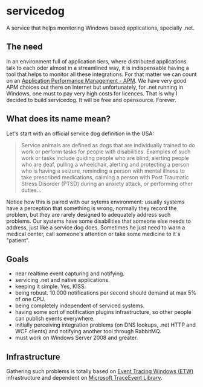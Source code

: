 # servicedog
A service that helps monitoring Windows based applications, specially .net.

<h2>The need</h2>
In an environment full of application tiers, where distributed applications talk to each oder almost in a streamlined way, it is indispensable having a tool that helps to monitor all these integrations.
For that matter we can count on an <a href="https://en.wikipedia.org/wiki/Application_performance_management" target="_blank">Application Performance Management - APM</a>. We have very good APM choices out there on Internet but unfortunately, for .net running in Windows, one must to pay very high costs for licences. That is why I decided to build servicedog. It will be free and opensource. Forever.

<h2>What does its name mean?</h2>
Let's start with an official service dog definition in the USA:
<blockquote cite="http://www.ada.gov/service_animals_2010.htm">
Service animals are defined as dogs that are individually trained to do work or perform tasks for people with disabilities. Examples of such work or tasks include guiding people who are blind, alerting people who are deaf, pulling a wheelchair, alerting and protecting a person who is having a seizure, reminding a person with mental illness to take prescribed medications, calming a person with Post Traumatic Stress Disorder (PTSD) during an anxiety attack, or performing other duties...
</blockquote>
Notice how this is paired with our sytems environment: usually systems have a perception that something is wrong, normally they record the problem, but they are rarely designed to adequately address such problems. 
Our systems have some disabilities that someone else needs to address, just like a service dog does. Sometimes he just need to warn a medical center, call someone's attention or take some medicine to it´s "patient".

<h2>Goals</h2>
<ul>
<li>near realtime event capturing and notifying.
<li>servicing .net and native applications.
<li>keeping it simple. Yes, KISS.
<li>being robust. 10.000 notifications per second should demand at max 5% of one CPU.
<li>being completely independent of serviced systems.
<li>having some sort of notification plugins infrastructure, so other people can publish events everywhere.
<li>initially perceiving integration problems (on DNS lookups, .net HTTP and WCF clients) and notifying another tool through RabbitMQ.
<li>must work on Windows Server 2008 and greater.
</ul>

<h2>Infrastructure</h2>
Gathering such problems is totally based on <a href="https://msdn.microsoft.com/en-us/library/windows/desktop/bb968803%28v=vs.85%29.aspx?f=255&MSPPError=-2147217396" target="_blank">Event Tracing Windows (ETW)</a> infrastructure and dependent on <a href="https://www.nuget.org/packages/Microsoft.Diagnostics.Tracing.TraceEvent" target="_blank">Microsoft TraceEvent Library</a>.
